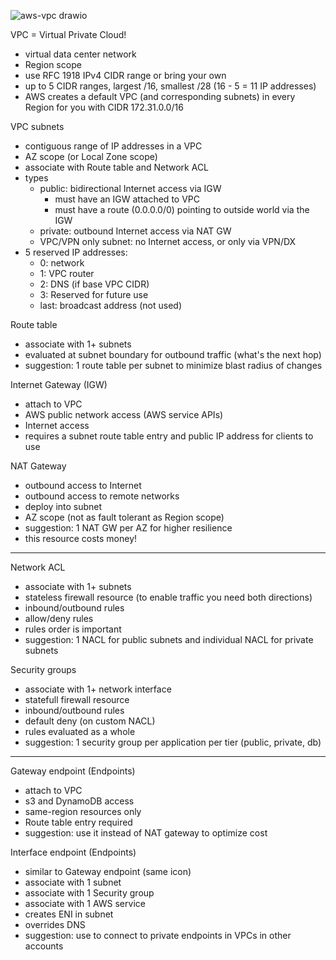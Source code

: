![aws-vpc drawio](https://user-images.githubusercontent.com/1047259/184867484-9f11dfbf-e883-4c88-af03-5035ecba78c8.png)

VPC = Virtual Private Cloud!

* virtual data center network
* Region scope
* use RFC 1918 IPv4 CIDR range or bring your own
* up to 5 CIDR ranges, largest /16, smallest /28 (16 - 5 = 11 IP addresses)
* AWS creates a default VPC (and corresponding subnets) in every Region for you
  with CIDR 172.31.0.0/16

VPC subnets

* contiguous range of IP addresses in a VPC
* AZ scope (or Local Zone scope)
* associate with Route table and Network ACL
* types
  * public: bidirectional Internet access via IGW
    * must have an IGW attached to VPC
    * must have a route (0.0.0.0/0) pointing to outside world via the IGW
  * private: outbound Internet access via NAT GW
  * VPC/VPN only subnet: no Internet access, or only via VPN/DX
* 5 reserved IP addresses:
  * 0: network
  * 1: VPC router
  * 2: DNS (if base VPC CIDR)
  * 3: Reserved for future use
  * last: broadcast address (not used)

Route table

* associate with 1+ subnets
* evaluated at subnet boundary for outbound traffic (what's the next hop)
* suggestion: 1 route table per subnet to minimize blast radius of changes

Internet Gateway (IGW)

* attach to VPC
* AWS public network access (AWS service APIs)
* Internet access
* requires a subnet route table entry and public IP address for clients to use

NAT Gateway

* outbound access to Internet
* outbound access to remote networks
* deploy into subnet
* AZ scope (not as fault tolerant as Region scope)
* suggestion: 1 NAT GW per AZ for higher resilience
* this resource costs money! 

---

Network ACL

* associate with 1+ subnets
* stateless firewall resource (to enable traffic you need both directions)
* inbound/outbound rules
* allow/deny rules
* rules order is important
* suggestion: 1 NACL for public subnets and individual NACL for private subnets

Security groups

* associate with 1+ network interface
* statefull firewall resource
* inbound/outbound rules
* default deny (on custom NACL)
* rules evaluated as a whole
* suggestion: 1 security group per application per tier (public, private, db)

---

Gateway endpoint (Endpoints)

* attach to VPC
* s3 and DynamoDB access
* same-region resources only
* Route table entry required
* suggestion: use it instead of NAT gateway to optimize cost

Interface endpoint (Endpoints)

* similar to Gateway endpoint (same icon)
* associate with 1 subnet
* associate with 1 Security group
* associate with 1 AWS service
* creates ENI in subnet
* overrides DNS
* suggestion: use to connect to private endpoints in VPCs in other accounts
